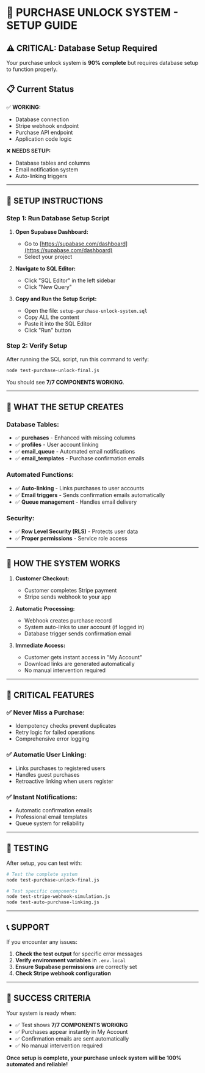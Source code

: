# 🚀 PURCHASE UNLOCK SYSTEM - SETUP GUIDE

## ⚠️ CRITICAL: Database Setup Required

Your purchase unlock system is **90% complete** but requires database setup to function properly.

## 📋 Current Status

✅ **WORKING:**
- Database connection
- Stripe webhook endpoint
- Purchase API endpoint
- Application code logic

❌ **NEEDS SETUP:**
- Database tables and columns
- Email notification system
- Auto-linking triggers

---

## 🔧 SETUP INSTRUCTIONS

### Step 1: Run Database Setup Script

1. **Open Supabase Dashboard:**
   - Go to [https://supabase.com/dashboard](https://supabase.com/dashboard)
   - Select your project

2. **Navigate to SQL Editor:**
   - Click "SQL Editor" in the left sidebar
   - Click "New Query"

3. **Copy and Run the Setup Script:**
   - Open the file: `setup-purchase-unlock-system.sql`
   - Copy ALL the content
   - Paste it into the SQL Editor
   - Click "Run" button

### Step 2: Verify Setup

After running the SQL script, run this command to verify:

```bash
node test-purchase-unlock-final.js
```

You should see **7/7 COMPONENTS WORKING**.

---

## 🎯 WHAT THE SETUP CREATES

### Database Tables:
- ✅ **purchases** - Enhanced with missing columns
- ✅ **profiles** - User account linking
- ✅ **email_queue** - Automated email notifications
- ✅ **email_templates** - Purchase confirmation emails

### Automated Functions:
- ✅ **Auto-linking** - Links purchases to user accounts
- ✅ **Email triggers** - Sends confirmation emails automatically
- ✅ **Queue management** - Handles email delivery

### Security:
- ✅ **Row Level Security (RLS)** - Protects user data
- ✅ **Proper permissions** - Service role access

---

## 🔄 HOW THE SYSTEM WORKS

1. **Customer Checkout:**
   - Customer completes Stripe payment
   - Stripe sends webhook to your app

2. **Automatic Processing:**
   - Webhook creates purchase record
   - System auto-links to user account (if logged in)
   - Database trigger sends confirmation email

3. **Immediate Access:**
   - Customer gets instant access in "My Account"
   - Download links are generated automatically
   - No manual intervention required

---

## 🚨 CRITICAL FEATURES

### ✅ **Never Miss a Purchase:**
- Idempotency checks prevent duplicates
- Retry logic for failed operations
- Comprehensive error logging

### ✅ **Automatic User Linking:**
- Links purchases to registered users
- Handles guest purchases
- Retroactive linking when users register

### ✅ **Instant Notifications:**
- Automatic confirmation emails
- Professional email templates
- Queue system for reliability

---

## 🧪 TESTING

After setup, you can test with:

```bash
# Test the complete system
node test-purchase-unlock-final.js

# Test specific components
node test-stripe-webhook-simulation.js
node test-auto-purchase-linking.js
```

---

## 📞 SUPPORT

If you encounter any issues:

1. **Check the test output** for specific error messages
2. **Verify environment variables** in `.env.local`
3. **Ensure Supabase permissions** are correctly set
4. **Check Stripe webhook configuration**

---

## 🎉 SUCCESS CRITERIA

Your system is ready when:
- ✅ Test shows **7/7 COMPONENTS WORKING**
- ✅ Purchases appear instantly in My Account
- ✅ Confirmation emails are sent automatically
- ✅ No manual intervention required

**Once setup is complete, your purchase unlock system will be 100% automated and reliable!**